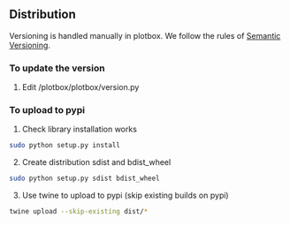 ## Distribution

Versioning is handled manually in plotbox. We follow the rules of [Semantic Versioning](http://semver.org/).

### To update the version
1. Edit /plotbox/plotbox/version.py

### To upload to pypi
1. Check library installation works
```sh
sudo python setup.py install
```

2. Create distribution sdist and bdist_wheel
```sh
sudo python setup.py sdist bdist_wheel
```

3. Use twine to upload to pypi (skip existing builds on pypi)
```sh
twine upload --skip-existing dist/*
```